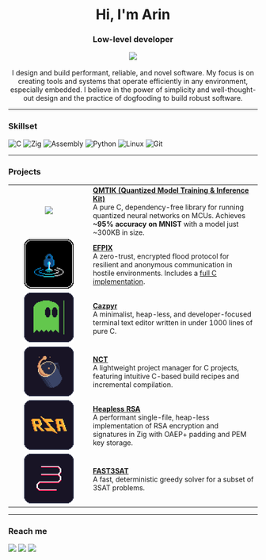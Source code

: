 <div align="center">

# Hi, I'm Arin

### Low-level developer

<a href="https://shinymonitor.github.io/"><img src="https://shinymonitor.github.io/FAVICON.ICO"></a>

I design and build performant, reliable, and novel software. My focus is on creating tools and systems that operate efficiently in any environment, especially embedded. I believe in the power of simplicity and well-thought-out design and the practice of dogfooding to build robust software.

</div>

---

### Skillset

![C](https://img.shields.io/badge/c-%23A8B9CC.svg?style=for-the-badge&logo=c&logoColor=white)
![Zig](https://img.shields.io/badge/Zig-%23F7A41D.svg?style=for-the-badge&logo=zig&logoColor=white)
![Assembly](https://img.shields.io/badge/Assembly-6E4C13?style=for-the-badge&logo=assemblyscript&logoColor=white)
![Python](https://img.shields.io/badge/python-3670A0?style=for-the-badge&logo=python&logoColor=ffdd54)
![Linux](https://img.shields.io/badge/Linux-FCC624?style=for-the-badge&logo=linux&logoColor=black)
![Git](https://img.shields.io/badge/git-%23F05033.svg?style=for-the-badge&logo=git&logoColor=white)

---

### Projects

<table>
  <tr>
    <td align="center" width="150">
      <a href="https://github.com/shinymonitor/qmtik">
        <img src="https://raw.githubusercontent.com/shinymonitor/qmtik/main/assets/LOGO.png" width="100">
      </a>
    </td>
    <td>
      <a href="https://github.com/shinymonitor/qmtik"><strong>QMTIK (Quantized Model Training & Inference Kit)</strong></a>
      <br />
      A pure C, dependency-free library for running quantized neural networks on MCUs. Achieves <strong>~95% accuracy on MNIST</strong> with a model just ~300KB in size.
    </td>
  </tr>
  <tr>
    <td align="center" width="150">
      <a href="https://github.com/shinymonitor/EFPIX">
        <img src="https://raw.githubusercontent.com/shinymonitor/EFPIX/main/assets/LOGO.png" width="100">
      </a>
    </td>
    <td>
      <a href="https://github.com/shinymonitor/EFPIX"><strong>EFPIX</strong></a>
      <br />
      A zero-trust, encrypted flood protocol for resilient and anonymous communication in hostile environments. Includes a <a href="https://github.com/shinymonitor/libefpix">full C implementation</a>.
    </td>
  </tr>
  <tr>
    <td align="center" width="150">
      <a href="https://github.com/shinymonitor/cazpyr">
        <img src="https://raw.githubusercontent.com/shinymonitor/cazpyr/main/assets/LOGO.gif" width="100">
      </a>
    </td>
    <td>
      <a href="https://github.com/shinymonitor/cazpyr"><strong>Cazpyr</strong></a>
      <br />
      A minimalist, heap-less, and developer-focused terminal text editor written in under 1000 lines of pure C.
    </td>
  </tr>
  <tr>
    <td align="center" width="150">
      <a href="https://github.com/shinymonitor/nct">
        <img src="https://raw.githubusercontent.com/shinymonitor/nct/main/assets/LOGO.png" width="100">
      </a>
    </td>
    <td>
      <a href="https://github.com/shinymonitor/nct"><strong>NCT</strong></a>
      <br />
      A lightweight project manager for C projects, featuring intuitive C-based build recipes and incremental compilation.
    </td>
  </tr>
  <tr>
    <td align="center" width="150">
      <a href="https://github.com/shinymonitor/no-heap-rsa-zig">
        <img src="https://raw.githubusercontent.com/shinymonitor/no-heap-rsa-zig/main/assets/LOGO.png" width="100">
      </a>
    </td>
    <td>
      <a href="https://github.com/shinymonitor/no-heap-rsa-zig"><strong>Heapless RSA</strong></a>
      <br />
      A performant single-file, heap-less implementation of RSA encryption and signatures in Zig with OAEP+ padding and PEM key storage.
    </td>
  </tr>
  <tr>
    <td align="center" width="150">
      <a href="https://github.com/shinymonitor/fast3sat">
        <img src="https://raw.githubusercontent.com/shinymonitor/fast3sat/main/assets/LOGO.png" width="100">
      </a>
    </td>
    <td>
      <a href="https://github.com/shinymonitor/fast3sat"><strong>FAST3SAT</strong></a>
      <br />
      A fast, deterministic greedy solver for a subset of 3SAT problems.
    </td>
  </tr>
</table>

---

### Reach me

<a href="mailto:arinupadhyay.cs@gmail.com"><img src="https://img.shields.io/badge/Gmail-D14836?style=for-the-badge&logo=gmail&logoColor=white"></a>
<a href="https://linkedin.com/in/arin-upadhyay-4b8551271"><img src="https://img.shields.io/badge/LinkedIn-0077B5?style=for-the-badge&logo=linkedin&logoColor=white"></a>
<a href="https://shinymonitor.github.io/"><img src="https://img.shields.io/badge/Blog-333333?style=for-the-badge&logo=blogger&logoColor=white"></a>